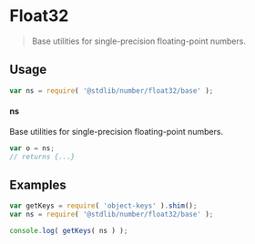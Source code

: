 # Float32

> Base utilities for single-precision floating-point numbers.

<section class="usage">

## Usage

```javascript
var ns = require( '@stdlib/number/float32/base' );
```

#### ns

Base utilities for single-precision floating-point numbers.

```javascript
var o = ns;
// returns {...}
```

</section>

<!-- /.usage -->

<section class="examples">

## Examples

<!-- TODO: better examples -->

```javascript
var getKeys = require( 'object-keys' ).shim();
var ns = require( '@stdlib/number/float32/base' );

console.log( getKeys( ns ) );
```

</section>

<!-- /.examples -->

<section class="links">

</section>

<!-- /.links -->
